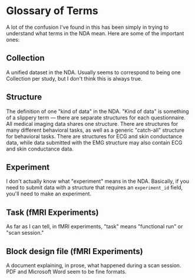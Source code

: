 # Glossary of Terms

A lot of the confusion I've found in this has been simply in trying to understand what terms in the NDA mean. Here are some of the important ones:

## Collection

A unified dataset in the NDA. Usually seems to correspond to being one Collection per study, but I don't think this is always true.

## Structure

The definition of one "kind of data" in the NDA. "Kind of data" is something of a slippery term — there are separate structures for each questionnaire. All medical imaging data shares one structure. There are structures for many different behavioral tasks, as well as a generic "catch-all" structure for behavioral tasks. There are structures for ECG and skin conductance data, while data submitted with the EMG structure may also contain ECG and skin conductance data.

## Experiment

I don't actually know what "experiment" means in the NDA. Basically, if you need to submit data with a structure that requires an `experiment_id` field, you'll need to make an experiment.

## Task (fMRI Experiments)

As far as I can tell, in fMRI experiments, "task" means "functional run" or "scan session."

## Block design file (fMRI Experiments)

A document explaining, in prose, what happened during a scan session. PDF and Microsoft Word seem to be fine formats.
